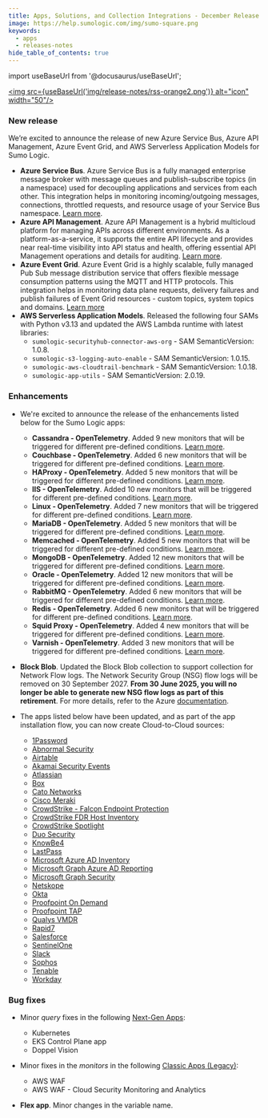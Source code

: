 ```yaml
---
title: Apps, Solutions, and Collection Integrations - December Release (Observability)
image: https://help.sumologic.com/img/sumo-square.png
keywords:
  - apps
  - releases-notes
hide_table_of_contents: true  
---
```


import useBaseUrl from '@docusaurus/useBaseUrl';

<a href="https://help.sumologic.com/release-notes-service/rss.xml"><img src={useBaseUrl('img/release-notes/rss-orange2.png')} alt="icon" width="50"/></a>

### New release

We’re excited to announce the release of new Azure Service Bus, Azure API Management, Azure Event Grid, and AWS Serverless Application Models for Sumo Logic.

- **Azure Service Bus**. Azure Service Bus is a fully managed enterprise message broker with message queues and publish-subscribe topics (in a namespace) used for decoupling applications and services from each other. This integration helps in monitoring incoming/outgoing messages, connections, throttled requests, and resource usage of your Service Bus namespace. [Learn more](/docs/integrations/microsoft-azure/azure-service-bus/).
- **Azure API Management**. Azure API Management is a hybrid multicloud platform for managing APIs across different environments. As a platform-as-a-service, it supports the entire API lifecycle and provides near real-time visibility into API status and health, offering essential API Management operations and details for auditing. [Learn more](/docs/integrations/microsoft-azure/azure-api-management/).
- **Azure Event Grid**. Azure Event Grid is a highly scalable, fully managed Pub Sub message distribution service that offers flexible message consumption patterns using the MQTT and HTTP protocols. This integration helps in monitoring data plane requests, delivery failures and publish failures of Event Grid resources - custom topics, system topics and domains. [Learn more](/docs/integrations/microsoft-azure/azure-event-grid/)
- **AWS Serverless Application Models**. Released the following four SAMs with Python v3.13 and updated the AWS Lambda runtime with latest libraries:
    - `sumologic-securityhub-connector-aws-org` - SAM SemanticVersion: 1.0.8.
    - `sumologic-s3-logging-auto-enable` - SAM SemanticVersion: 1.0.15.
    - `sumologic-aws-cloudtrail-benchmark` - SAM SemanticVersion: 1.0.18.
    - `sumologic-app-utils` - SAM SemanticVersion: 2.0.19.

### Enhancements 

- We're excited to announce the release of the enhancements listed below for the Sumo Logic apps:
    - **Cassandra - OpenTelemetry**. Added 9 new monitors that will be triggered for different pre-defined conditions. [Learn more](/docs/integrations/databases/opentelemetry/cassandra-opentelemetry/#cassandra-alerts).
    - **Couchbase - OpenTelemetry**. Added 6 new monitors that will be triggered for different pre-defined conditions. [Learn more](/docs/integrations/databases/opentelemetry/couchbase-opentelemetry/#couchbase-alerts).
    - **HAProxy - OpenTelemetry**. Added 5 new monitors that will be triggered for different pre-defined conditions. [Learn more](/docs/integrations/web-servers/opentelemetry/haproxy-opentelemetry/#haproxy-alerts).
    - **IIS - OpenTelemetry**. Added 10 new monitors that will be triggered for different pre-defined conditions. [Learn more](/docs/integrations/web-servers/iis-10).
    - **Linux - OpenTelemetry**. Added 7 new monitors that will be triggered for different pre-defined conditions. [Learn more](/docs/integrations/microsoft-azure/opentelemetry/sql-server-linux-opentelemetry/#sql-server-linux-alerts).
    - **MariaDB - OpenTelemetry**. Added 5 new monitors that will be triggered for different pre-defined conditions. [Learn more](/docs/integrations/databases/opentelemetry/mariadb-opentelemetry/#mariadb-alerts).
    - **Memcached - OpenTelemetry**. Added 5 new monitors that will be triggered for different pre-defined conditions. [Learn more](/docs/integrations/databases/opentelemetry/memcached-opentelemetry/#memcached-alerts).
    - **MongoDB - OpenTelemetry**. Added 12 new monitors that will be triggered for different pre-defined conditions. [Learn more](/docs/integrations/databases/opentelemetry/mongodb-opentelemetry/#mongodb-alerts).
    - **Oracle - OpenTelemetry**. Added 12 new monitors that will be triggered for different pre-defined conditions. [Learn more](/docs/integrations/databases/opentelemetry/oracle-opentelemetry/#oracle-alerts).
    - **RabbitMQ - OpenTelemetry**. Added 6 new monitors that will be triggered for different pre-defined conditions. [Learn more](/docs/integrations/containers-orchestration/opentelemetry/rabbitmq-opentelemetry/#rabbitmq-alerts).
    - **Redis - OpenTelemetry**. Added 6 new monitors that will be triggered for different pre-defined conditions. [Learn more](/docs/integrations/databases/opentelemetry/redis-opentelemetry/#redis-alerts).
    - **Squid Proxy - OpenTelemetry**. Added 4 new monitors that will be triggered for different pre-defined conditions. [Learn more](/docs/integrations/web-servers/opentelemetry/squid-proxy-opentelemetry/#squidproxy-alerts).
    - **Varnish - OpenTelemetry**. Added 3 new monitors that will be triggered for different pre-defined conditions. [Learn more](/docs/integrations/web-servers/opentelemetry/varnish-opentelemetry/#varnish-alerts).
     
- **Block Blob**. Updated the Block Blob collection to support collection for Network Flow logs. The Network Security Group (NSG) flow logs will be removed on 30 September 2027. **From 30 June 2025, you will no longer be able to generate new NSG flow logs as part of this retirement**. For more details, refer to the Azure [documentation](https://learn.microsoft.com/en-us/azure/network-watcher/flow-logs-read?tabs=nsg).
- The apps listed below have been updated, and as part of the app installation flow, you can now create Cloud-to-Cloud sources:
    - [1Password](/docs/integrations/saas-cloud/1password/#collection-configuration-and-app-installation)
    - [Abnormal Security](/docs/integrations/saas-cloud/abnormal-security/#collection-configuration-and-app-installation)
    - [Airtable](/docs/integrations/saas-cloud/airtable/#collection-configuration-and-app-installation)
    - [Akamai Security Events](/docs/integrations/security-threat-detection/akamai-security-events/#collection-configuration-and-app-installation)
    - [Atlassian](/docs/integrations/saas-cloud/atlassian/#collection-configuration-and-app-installation)
    - [Box](/docs/integrations/saas-cloud/box/#set-up-collection)
    - [Cato Networks](/docs/integrations/saas-cloud/cato-networks/#collection-configuration-and-app-installation)
    - [Cisco Meraki](/docs/integrations/saas-cloud/cisco-meraki-c2c/#collection-configuration-and-app-installation)
    - [CrowdStrike - Falcon Endpoint Protection](/docs/integrations/security-threat-detection/crowdstrike-falcon-endpoint-protection/#collection-configuration-and-app-installation)
    - [CrowdStrike FDR Host Inventory](/docs/integrations/saas-cloud/crowdstrike-fdr-host-inventory/#collection-configuration-and-app-installation)
    - [CrowdStrike Spotlight](/docs/integrations/saas-cloud/crowdstrike-spotlight/#collection-configuration-and-app-installation)
    - [Duo Security](/docs/integrations/security-threat-detection/duo-security/#collection-configuration-and-app-installation)
    - [KnowBe4](/docs/integrations/saas-cloud/knowbe4/#collection-configuration-and-app-installation)
    - [LastPass](/docs/integrations/saas-cloud/lastpass/#collection-configuration-and-app-installation)
    - [Microsoft Azure AD Inventory](/docs/integrations/saas-cloud/microsoft-azure-ad-inventory/#collection-configuration-and-app-installation)
    - [Microsoft Graph Azure AD Reporting](/docs/integrations/saas-cloud/microsoft-graph-azure-ad-reporting/#collection-configuration-and-app-installation)
    - [Microsoft Graph Security](/docs/integrations/saas-cloud/microsoft-graph-security-v1/#collection-configuration-and-app-installation)
    - [Netskope](/docs/integrations/security-threat-detection/netskope/#collection-configuration-and-app-installation)
    - [Okta](/docs/integrations/saml/okta/#collection-configuration-and-app-installation)
    - [Proofpoint On Demand](/docs/integrations/saas-cloud/proofpoint-on-demand/#collection-configuration-and-app-installation)
    - [Proofpoint TAP](/docs/integrations/saas-cloud/proofpoint-tap/#collection-configuration-and-app-installation)
    - [Qualys VMDR](/docs/integrations/saas-cloud/qualys-vmdr/#collection-configuration-and-app-installation)
    - [Rapid7](/docs/integrations/saas-cloud/rapid7/#collection-configuration-and-app-installation)
    - [Salesforce](/docs/integrations/saas-cloud/salesforce/#collection-configuration-and-app-installation)
    - [SentinelOne](/docs/integrations/saas-cloud/sentinelone/#collection-configuration-and-app-installation)
    - [Slack](/docs/integrations/saas-cloud/slack/#collection-configuration-and-app-installation)
    - [Sophos](/docs/integrations/saas-cloud/sophos/#collection-configuration-and-app-installation)
    - [Tenable](/docs/integrations/saas-cloud/tenable/#collection-configuration-and-app-installation)
    - [Workday](/docs/integrations/saas-cloud/workday/#collection-configuration-and-app-installation)

### Bug fixes

- Minor *query* fixes in the following [Next-Gen Apps](/docs/get-started/apps-integrations/#next-gen-apps):
    - Kubernetes
    - EKS Control Plane app
    - Doppel Vision
    
- Minor fixes in the *monitors* in the following [Classic Apps (Legacy)](/docs/get-started/apps-integrations/#classic-apps-legacy):
    - AWS WAF
    - AWS WAF - Cloud Security Monitoring and Analytics

- **Flex app**. Minor changes in the variable name.